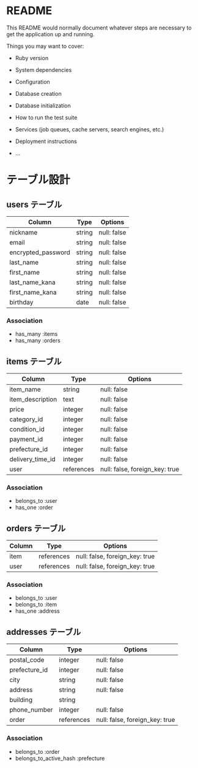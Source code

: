 # README

This README would normally document whatever steps are necessary to get the
application up and running.

Things you may want to cover:

* Ruby version

* System dependencies

* Configuration

* Database creation

* Database initialization

* How to run the test suite

* Services (job queues, cache servers, search engines, etc.)

* Deployment instructions

* ...


# テーブル設計

## users テーブル

| Column             | Type       | Options     |
| ------------------ | ---------- | ----------- |
| nickname           | string     | null: false |
| email              | string     | null: false |
| encrypted_password | string     | null: false |
| last_name          | string     | null: false |
| first_name         | string     | null: false |
| last_name_kana     | string     | null: false |
| first_name_kana    | string     | null: false |
| birthday           | date       | null: false |

### Association

- has_many :items
- has_many :orders



## items テーブル

| Column           | Type         | Options                        |
| ---------------- | ------------ | ------------------------------ |
| item_name        | string       | null: false                    |
| item_description | text         | null: false                    |
| price            | integer      | null: false                    |
| category_id      | integer      | null: false                    |
| condition_id     | integer      | null: false                    |
| payment_id       | integer      | null: false                    |
| prefecture_id    | integer      | null: false                    |
| delivery_time_id | integer      | null: false                    |
| user             | references   | null: false, foreign_key: true |

### Association

- belongs_to :user
- has_one :order



## orders テーブル

| Column           | Type         | Options                        |
| ---------------- | ------------ | ------------------------------ |
| item             | references   | null: false, foreign_key: true |
| user             | references   | null: false, foreign_key: true |

### Association

- belongs_to :user
- belongs_to :item
- has_one :address



## addresses テーブル

| Column           | Type         | Options                        |
| ---------------- | ------------ | ------------------------------ |
| postal_code      | integer      | null: false                    |
| prefecture_id    | integer      | null: false                    |
| city             | string       | null: false                    |
| address          | string       | null: false                    |
| building         | string       |                                |
| phone_number     | integer      | null: false                    |
| order            | references   | null: false, foreign_key: true |


### Association

- belongs_to :order
- belongs_to_active_hash :prefecture



